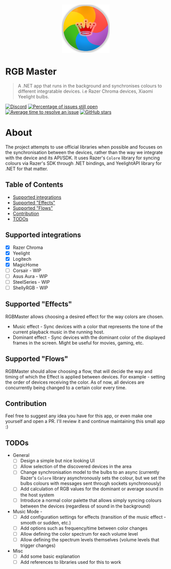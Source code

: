 <p align="center"><img width="150px" src="./Logo/1024.png" alt="RGBMaster"></p>

# RGB Master
> A .NET app that runs in the background and synchronises colours to different integratable devices. i.e Razer Chroma devices, Xiaomi Yeelight bulbs.

[![Discord](https://img.shields.io/discord/717472380934422560.svg?label=&logo=discord&logoColor=ffffff&color=7389D8&labelColor=6A7EC2)](https://discord.gg/sAve7r)
[![Percentage of issues still open](http://isitmaintained.com/badge/open/rgb-master-team/RGBMaster.svg)](http://isitmaintained.com/project/rgb-master-team/RGBMaster "Percentage of issues still open")
[![Average time to resolve an issue](http://isitmaintained.com/badge/resolution/rgb-master-team/RGBMaster.svg)](http://isitmaintained.com/project/rgb-master-team/RGBMaster "Average time to resolve an issue")
[![GitHub stars](https://img.shields.io/github/stars/rgb-master-team/RGBMaster.svg)](https://github.com/rgb-master-team/RGBMaster/stargazers)

# About

The project attempts to use official libraries when possible and focuses on the synchronisation between the devices, rather than the way we integrate with the device and its API/SDK. It uses Razer's `Colore` library for syncing colours via Razer's SDK through .NET bindings, and YeelightAPI library for .NET for that matter.

## Table of Contents

- [Supported integrations](#integrations)
- [Supported "Effects"](#effects)
- [Supported "Flows"](#flows)
- [Contribution](#contrib)
- [TODOs](#todos)

<a name="integrations"></a>
## Supported integrations
- [x] Razer Chroma
- [x] Yeelight
- [x] Logitech
- [x] MagicHome
- [ ] Corsair - WIP
- [ ] Asus Aura - WIP
- [ ] SteelSeries - WIP
- [ ] ShellyRGB - WIP

<a name="effects"></a>
## Supported "Effects"
RGBMaster allows choosing a desired effect for the way colors are chosen.
- Music effect - Sync devices with a color that represents the tone of the current playback music in the running host.
- Dominant effect - Sync devices with the dominant color of the displayed frames in the screen. Might be useful for movies, gaming, etc.

<a name="flows"></a>
## Supported "Flows"
RGBMaster should allow choosing a flow, that will decide the way and timing of which the Effect is applied between devices.
For example - setting the order of devices receiving the color.
As of now, all devices are concurrently being changed to a certain color every time.

<a name="contrib"></a>
## Contribution
Feel free to suggest any idea you have for this app, or even make one yourself and open a PR. I'll review it and continue maintaining this small app :)

<a name="todos"></a>
## TODOs
- General
  - [ ] Design a simple but nice looking UI
  - [ ] Allow selection of the discovered devices in the area
  - [ ] Change synchronisation model to the bulbs to an async (currently Razer's `Colore` library asynchronously sets the colour, but we set the bulbs colours with messages sent through sockets synchronously)
  - [ ] Add calculation of RGB values for the dominant or average sound in the host system
  - [ ] Introduce a normal color palette that allows simply syncing colours between the devices (regardless of sound in the background)
- Music Mode -
  - [ ] Add configuration settings for effects (transition of the music effect - smooth or sudden, etc.)
  - [ ] Add options such as frequency/time between color changes
  - [ ] Allow defining the color spectrum for each volume level
  - [ ] Allow defining the spectrum levels themselves (volume levels that trigger changes)
- Misc
  - [ ] Add some basic explanation
  - [ ] Add references to libraries used for this to work
